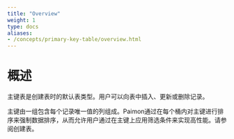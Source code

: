 ```yaml
---
title: "Overview"
weight: 1
type: docs
aliases:
- /concepts/primary-key-table/overview.html
---
```

<!--
Licensed to the Apache Software Foundation (ASF) under one
or more contributor license agreements.  See the NOTICE file
distributed with this work for additional information
regarding copyright ownership.  The ASF licenses this file
to you under the Apache License, Version 2.0 (the
"License"); you may not use this file except in compliance
with the License.  You may obtain a copy of the License at

  http://www.apache.org/licenses/LICENSE-2.0

Unless required by applicable law or agreed to in writing,
software distributed under the License is distributed on an
"AS IS" BASIS, WITHOUT WARRANTIES OR CONDITIONS OF ANY
KIND, either express or implied.  See the License for the
specific language governing permissions and limitations
under the License.
-->

# 概述

主键表是创建表时的默认表类型。用户可以向表中插入、更新或删除记录。

主键由一组包含每个记录唯一值的列组成。Paimon通过在每个桶内对主键进行排序来强制数据排序，从而允许用户通过在主键上应用筛选条件来实现高性能。请参阅创建表。


